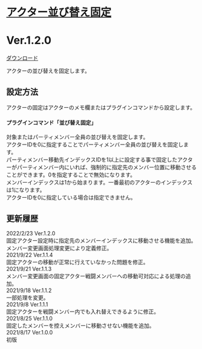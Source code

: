 # [アクター並び替え固定](https://raw.githubusercontent.com/nuun888/MZ/master/NUUN_ActorFixed.js)
# Ver.1.2.0
[ダウンロード](https://raw.githubusercontent.com/nuun888/MZ/master/NUUN_ActorFixed.js)  

アクターの並び替えを固定します。  

## 設定方法
アクターの固定はアクターのメモ欄またはプラグインコマンドから設定します。  

#### プラグインコマンド「並び替え固定」
対象またはパーティメンバー全員の並び替えを固定します。  
アクターIDを0に指定することでパーティメンバー全員の並び替えを固定します。  
パーティメンバー移動先インデックスIDを1以上に設定する事で固定したアクターがパーティメンバー内にいれば、強制的に指定先のメンバー位置に移動させることができます。0を指定することで無効になります。  
メンバーインデックスは1から始まります。一番最初のアクターのインデックスは1になります。  
アクターIDを0に指定している場合は指定できません。  

## 更新履歴
2022/2/23 Ver.1.2.0  
固定アクター設定時に指定先のメンバーインデックスに移動させる機能を追加。  
メンバー変更画面処理変更により定義修正。  
2021/9/22 Ver.1.1.4  
固定アクターの移動が正常に行えていなかった問題を修正。  
2021/9/21 Ver.1.1.3  
メンバー変更画面の固定アクター戦闘メンバーへの移動可対応による処理の追加。  
2021/9/18 Ver.1.1.2  
一部処理を変更。  
2021/9/8 Ver.1.1.1  
固定アクターを戦闘メンバー内でも入れ替えできるように修正。  
2021/8/25 Ver.1.1.0  
固定したメンバーを控えメンバーに移動させない機能を追加。  
2021/8/17 Ver.1.0.0  
初版  
